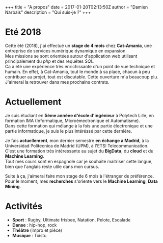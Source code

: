 +++
title = "A propos"
date = 2017-01-20T02:13:50Z
author = "Damien Narbais"
description = "Qui suis-je ?"
+++

# Eté 2018

Cette été (2018), j'ai effectué un **stage de 4 mois** chez **Cat-Amania**, une entreprise de services numérique dynamique en expansion.   
Mes missions se sont orientées autour d'application web utilisant principalement du *php* et des requêtes *SQL*.  
Ca a été une expérience très enrichissante d'un point de vue technique et humain. En effet, à Cat-Amania, tout le monde à sa place, chacun à peu contribuer au projet, tout est discutable. Cette ouverture m'a beaucoup plu. J'aimerai la retrouver dans mes prochains contrats.

# Actuellement

Je suis étudiant en **5ème annéee d'école d'ingénieur** à Polytech Lille, en formation IMA (Informatique, Microémectronique et Automatisme).  
Dans cette formation qui mélange à la fois une partie électronique et une partie informatique, je suis le plus intéréssé par cette dernière.  


Je fais **actuellement**, mon dernier semestre **en échange à Madrid**, à la Universidad Politecnica de Madrid (UPM), à l'ETSI Telecommunication.   
C'est une formation très intéressante au sujet du **BigData**, du **cloud** et du **Machine Learning**.   
Tout mes cours sont en espagnole car je souhaite maitriser cette langue, bien que l'anglais reste utile dans mon cursus.

Suite à ça, j'aimerai faire mon stage de 6 mois à l'étranger de préférence.  
Pour le moment, mes **recherches** s'oriente vers le **Machine Learning**, **Data Mining**.


# Activités

- **Sport** : Rugby, Ultimate frisbee, Natation, Pelote, Escalade
- **Danse** : hip-hop, rock
- **Théâtre** (impro et pièce)
- **Musique** : Txistu
